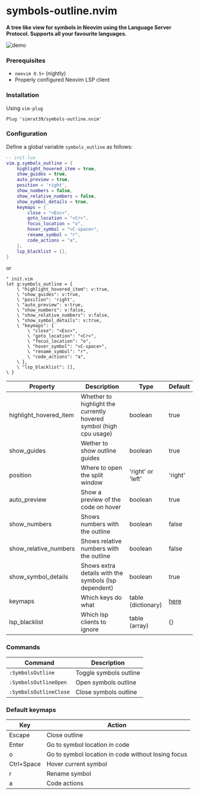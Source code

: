 # symbols-outline.nvim

**A tree like view for symbols in Neovim using the Language Server Protocol.
Supports all your favourite languages.**

![demo](https://github.com/simrat39/rust-tools-demos/raw/master/symbols-demo.gif)

### Prerequisites

- `neovim 0.5+` (nightly)
-  Properly configured Neovim LSP client

### Installation

Using `vim-plug`

```vim
Plug 'simrat39/symbols-outline.nvim'
```

### Configuration

Define a global variable `symbols_outline` as follows:

```lua
-- init.lua
vim.g.symbols_outline = {
    highlight_hovered_item = true,
    show_guides = true,
    auto_preview = true,
    position = 'right',
    show_numbers = false,
    show_relative_numbers = false,
    show_symbol_details = true,
    keymaps = {
        close = "<Esc>",
        goto_location = "<Cr>",
        focus_location = "o",
        hover_symbol = "<C-space>",
        rename_symbol = "r",
        code_actions = "a",
    },
    lsp_blacklist = {},
}
```
or

```vim
" init.vim
let g:symbols_outline = {
    \ "highlight_hovered_item": v:true,
    \ "show_guides": v:true,
    \ "position": 'right',
    \ "auto_preview": v:true,
    \ "show_numbers": v:false,
    \ "show_relative_numbers": v:false,
    \ "show_symbol_details": v:true,
    \ "keymaps": {
        \ "close": "<Esc>",
        \ "goto_location": "<Cr>",
        \ "focus_location": "o",
        \ "hover_symbol": "<C-space>",
        \ "rename_symbol": "r",
        \ "code_actions": "a",
    \ },
    \ "lsp_blacklist": [],
\ }
```

| Property               | Description                                                        | Type               | Default                  |
| ---------------------- | ------------------------------------------------------------------ | ------------------ | ------------------------ |
| highlight_hovered_item | Whether to highlight the currently hovered symbol (high cpu usage) | boolean            | true                     |
| show_guides            | Wether to show outline guides                                      | boolean            | true                     |
| position               | Where to open the split window                                     | 'right' or 'left'  | 'right'                  |
| auto_preview           | Show a preview of the code on hover                                | boolean            | true                     |
| show_numbers           | Shows numbers with the outline                                     | boolean            | false                    |
| show_relative_numbers  | Shows relative numbers with the outline                            | boolean            | false                    |
| show_symbol_details    | Shows extra details with the symbols (lsp dependent)               | boolean            | true                     |
| keymaps                | Which keys do what                                                 | table (dictionary) | [here](#default-keymaps) |
| lsp_blacklist          | Which lsp clients to ignore                                        | table (array)      | {}                       |

### Commands

| Command                | Description            |
| ---------------------- | ---------------------- |
| `:SymbolsOutline`      | Toggle symbols outline |
| `:SymbolsOutlineOpen`  | Open symbols outline   |
| `:SymbolsOutlineClose` | Close symbols outline  |

### Default keymaps

| Key        | Action                                             |
| ---------- | -------------------------------------------------- |
| Escape     | Close outline                                      |
| Enter      | Go to symbol location in code                      |
| o          | Go to symbol location in code without losing focus |
| Ctrl+Space | Hover current symbol                               |
| r          | Rename symbol                                      |
| a          | Code actions                                       |


